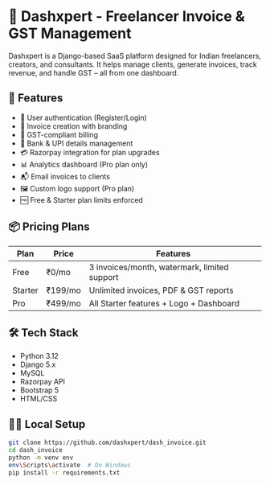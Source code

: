 # 📄 Dashxpert - Freelancer Invoice & GST Management

Dashxpert is a Django-based SaaS platform designed for Indian freelancers, creators, and consultants. It helps manage clients, generate invoices, track revenue, and handle GST – all from one dashboard.

## 🚀 Features

- 👤 User authentication (Register/Login)
- 🧾 Invoice creation with branding
- 💸 GST-compliant billing
- 🏦 Bank & UPI details management
- 💳 Razorpay integration for plan upgrades
- 📊 Analytics dashboard (Pro plan only)
- 📬 Email invoices to clients
- 🖼️ Custom logo support (Pro plan)
- 🆓 Free & Starter plan limits enforced

## 📦 Pricing Plans

| Plan     | Price     | Features                                  |
|----------|-----------|-------------------------------------------|
| Free     | ₹0/mo     | 3 invoices/month, watermark, limited support |
| Starter  | ₹199/mo   | Unlimited invoices, PDF & GST reports      |
| Pro      | ₹499/mo   | All Starter features + Logo + Dashboard   |

## 🛠️ Tech Stack

- Python 3.12
- Django 5.x
- MySQL
- Razorpay API
- Bootstrap 5
- HTML/CSS

## 🧑‍💻 Local Setup

```bash
git clone https://github.com/dashxpert/dash_invoice.git
cd dash_invoice
python -m venv env
env\Scripts\activate  # On Windows
pip install -r requirements.txt
